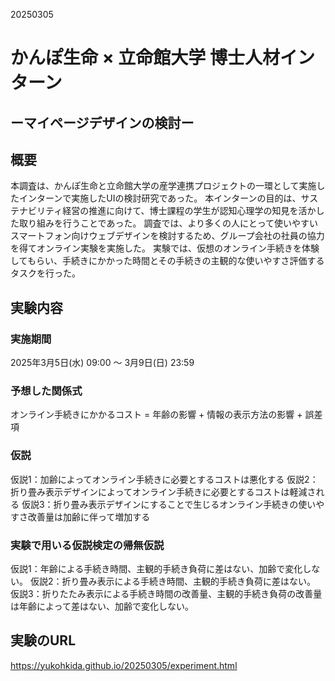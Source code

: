 20250305
# かんぽ生命 × 立命館大学 博士人材インターン
## ーマイページデザインの検討ー

## 概要

本調査は、かんぽ生命と立命館大学の産学連携プロジェクトの一環として実施したインターンで実施したUIの検討研究であった。
本インターンの目的は、サステナビリティ経営の推進に向けて、博士課程の学生が認知心理学の知見を活かした取り組みを行うことであった。
調査では、より多くの人にとって使いやすいスマートフォン向けウェブデザインを検討するため、グループ会社の社員の協力を得てオンライン実験を実施した。
実験では、仮想のオンライン手続きを体験してもらい、手続きにかかった時間とその手続きの主観的な使いやすさ評価するタスクを行った。

## 実験内容

### 実施期間

2025年3月5日(水) 09:00 〜 3月9日(日) 23:59

### 予想した関係式

オンライン手続きにかかるコスト = 年齢の影響 + 情報の表示方法の影響 + 誤差項

### 仮説

仮説1：加齢によってオンライン手続きに必要とするコストは悪化する
仮説2：折り畳み表示デザインによってオンライン手続きに必要とするコストは軽減される
仮説3：折り畳み表示デザインにすることで生じるオンライン手続きの使いやすさ改善量は加齢に伴って増加する

### 実験で用いる仮説検定の帰無仮説

仮説1：年齢による手続き時間、主観的手続き負荷に差はない、加齢で変化しない。
仮説2：折り畳み表示による手続き時間、主観的手続き負荷に差はない。
仮説3：折りたたみ表示による手続き時間の改善量、主観的手続き負荷の改善量は年齢によって差はない、加齢で変化しない。

## 実験のURL
https://yukohkida.github.io/20250305/experiment.html
